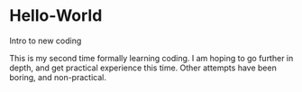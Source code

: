 Hello-World
===========

Intro to new coding

This is my second time formally learning coding. I am hoping to go further in depth, and get practical experience this time. Other attempts have been boring, and non-practical.

